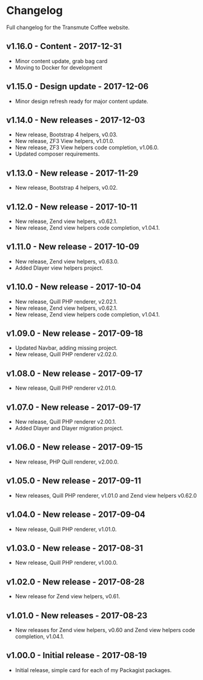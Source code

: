 # Changelog

Full changelog for the Transmute Coffee website.

## v1.16.0 - Content - 2017-12-31

* Minor content update, grab bag card
* Moving to Docker for development

## v1.15.0 - Design update - 2017-12-06

* Minor design refresh ready for major content update. 

## v1.14.0 - New releases - 2017-12-03

* New release, Bootstrap 4 helpers, v0.03.
* New release, ZF3 View helpers, v1.01.0.
* New release, ZF3 View helpers code completion, v1.06.0.
* Updated composer requirements.

## v1.13.0 - New release - 2017-11-29

* New release, Bootstrap 4 helpers, v0.02.

## v1.12.0 - New release - 2017-10-11

* New release, Zend view helpers, v0.62.1.
* New release, Zend view helpers code completion, v1.04.1.

## v1.11.0 - New release - 2017-10-09

* New release, Zend view helpers, v0.63.0.
* Added Dlayer view helpers project.

## v1.10.0 - New release - 2017-10-04

* New release, Quill PHP renderer, v2.02.1.
* New release, Zend view helpers, v0.62.1.
* New release, Zend view helpers code completion, v1.04.1.

## v1.09.0 - New release - 2017-09-18

* Updated Navbar, adding missing project.
* New release, Quill PHP renderer v2.02.0.

## v1.08.0 - New release - 2017-09-17

* New release, Quill PHP renderer v2.01.0.

## v1.07.0 - New release - 2017-09-17

* New release, Quill PHP renderer v2.00.1.
* Added Dlayer and Dlayer migration project.

## v1.06.0 - New release - 2017-09-15

* New release, PHP Quill renderer, v2.00.0.

## v1.05.0 - New release - 2017-09-11

* New releases, Quill PHP renderer, v1.01.0 and Zend view helpers v0.62.0

## v1.04.0 - New release - 2017-09-04

* New release, Quill PHP renderer, v1.01.0.

## v1.03.0 - New release - 2017-08-31

* New release, Quill PHP renderer, v1.00.0.

## v1.02.0 - New release - 2017-08-28

* New release for Zend view helpers, v0.61.

## v1.01.0  - New releases - 2017-08-23

* New releases for Zend view helpers, v0.60 and Zend view helpers code completion, v1.04.1.

## v1.00.0 - Initial release - 2017-08-19

* Initial release, simple card for each of my Packagist packages.
